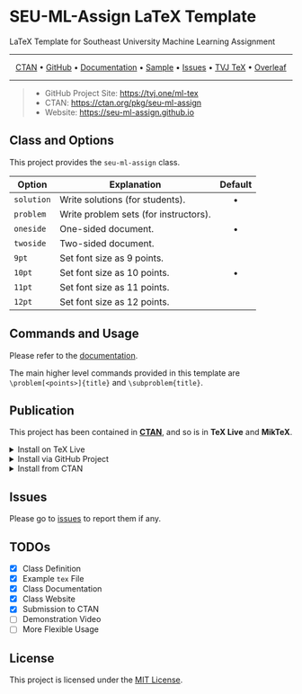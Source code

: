 # SEU-ML-Assign LaTeX Template
LaTeX Template for Southeast University Machine Learning Assignment

***
<p align="center">
   <a href="https://ctan.org/pkg/seu-ml-assign">CTAN</a> • <a href="https://github.com/Teddy-van-Jerry/SEU-ML-Assign_LaTeX_Template">GitHub</a> • <a href="http://mirrors.ctan.org/macros/latex/contrib/seu-ml-assign/seu-ml-assign-doc.pdf">Documentation</a> • <a href="https://github.com/Teddy-van-Jerry/SEU-ML-Assign_LaTeX_Template/blob/master/SEU-ML-Assign-sample.pdf">Sample</a> • <a href="https://github.com/Teddy-van-Jerry/SEU-ML-Assign_LaTeX_Template/issues">Issues</a> • <a href="https://tex.teddy-van-jerry.org/read/dfmxqftrfsrf">TVJ TeX</a> • <a href="https://www.overleaf.com/latex/templates/seu-ml-assign/qdmmbycxbgqd">Overleaf</a>
</p>

***

> - GitHub Project Site: https://tvj.one/ml-tex
> - CTAN: https://ctan.org/pkg/seu-ml-assign
> - Website: https://seu-ml-assign.github.io

## Class and Options
This project provides the `seu-ml-assign` class.

| Option | Explanation | Default |
| - | - | :-: |
| `solution` | Write solutions (for students). | • |
| `problem` | Write problem sets (for instructors). ||
| `oneside` | One-sided document. | • |
| `twoside` | Two-sided document. ||
| `9pt` | Set font size as 9 points. ||
| `10pt` | Set font size as 10 points. | • |
| `11pt` | Set font size as 11 points. ||
| `12pt` | Set font size as 12 points. ||

## Commands and Usage
Please refer to the [documentation](seu-ml-assign-doc.pdf).

The main higher level commands provided in this template are `\problem[<points>]{title}` and `\subproblem{title}`.

## Publication
This project has been contained in [**CTAN**](https://ctan.org/pkg/seu-ml-assign), and so is in **TeX Live** and **MikTeX**.

<details><summary>Install on TeX Live</summary>
  <p>
    
```bash
tlmgr install seu-ml-assign
```
    
  </p>
</details>

<details><summary>Install via GitHub Project</summary>
  <p>
    
```bash
git clone https://github.com/Teddy-van-Jerry/SEU-ML-Assign_LaTeX_Template.git
```
    
  </p>
</details>

<details><summary>Install from CTAN</summary>
  <p>
    
Go to https://ctan.org/pkg/seu-ml-assign to download the package.
    
  </p>
</details>

## Issues
Please go to [issues](https://github.com/Teddy-van-Jerry/SEU-ML-Assign_LaTeX_Template/issues) to report them if any.


## TODOs
- [x] Class Definition
- [x] Example `tex` File
- [x] Class Documentation
- [x] Class Website
- [x] Submission to CTAN
- [ ] Demonstration Video
- [ ] More Flexible Usage

## License
This project is licensed under the [MIT License](LICENSE).
